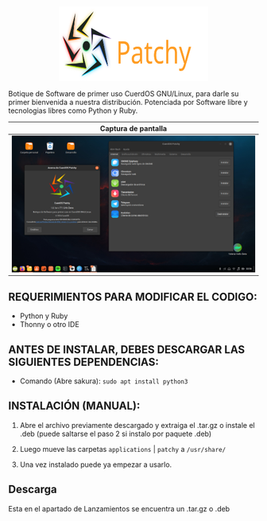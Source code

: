 <!-- Logo -->
<p align="center">
  <img src="/img/logo.svg" alt="Logo" width="300" height="150">
</p>

Botique de Software de primer uso CuerdOS GNU/Linux, para darle su primer bienvenida a nuestra distribución. Potenciada por Software libre y tecnologias libres como Python y Ruby.

| Captura de pantalla |
| ------------------ |
| ![Screenshot](/img/screenshot.png) |

## REQUERIMIENTOS PARA MODIFICAR EL CODIGO:

- Python y Ruby
- Thonny o otro IDE

## ANTES DE INSTALAR, DEBES DESCARGAR LAS SIGUIENTES DEPENDENCIAS:

- Comando (Abre sakura): `sudo apt install python3`

## INSTALACIÓN (MANUAL):

1. Abre el archivo previamente descargado y extraiga el .tar.gz o instale el .deb (puede saltarse el paso 2 si instalo por paquete .deb)

2. Luego mueve las carpetas `applications` | `patchy` a `/usr/share/`

3. Una vez instalado puede ya empezar a usarlo.

## Descarga
Esta en el apartado de Lanzamientos se encuentra un .tar.gz o .deb

